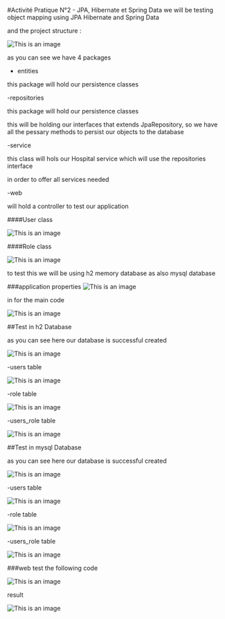 #Activité Pratique N°2 - JPA, Hibernate et Spring Data
we will be testing object mapping using JPA Hibernate and Spring Data


and the project structure :

![This is an image](Images/img.PNG)
 
as you can see we have 4 packages

 - entities
 
this package will hold our persistence classes 

-repositories 

this package will hold our persistence classes 

this will be holding our interfaces that extends JpaRepository, so we have 
all the pessary methods to persist our objects to the database

-service

this class will hols our Hospital service which will use the repositories interface 

in order to offer all services needed

-web

will hold a controller to test our application

####User class

![This is an image](Images/img_1.PNG)

####Role class

![This is an image](Images/img_2.PNG)


to test this we will be using h2 memory database
as also mysql database

###application properties
![This is an image](Images/img_3.PNG)

in for the main code 

![This is an image](Images/img_4.PNG)

##Test in h2 Database

as you can see here our database is successful created

![This is an image](Images/img_5.PNG)

-users table

![This is an image](Images/img_6.PNG)

-role table

![This is an image](Images/img_7.PNG)

-users_role table

![This is an image](Images/img_8.PNG)


##Test in mysql Database

as you can see here our database is successful created

![This is an image](Images/img_9.PNG)

-users table

![This is an image](Images/img_10.PNG)

-role table

![This is an image](Images/img_11.PNG)

-users_role table

![This is an image](Images/img_12.PNG)




###web test
 the following code

 ![This is an image](Images/img_13.PNG)

result

![This is an image](Images/img_14.PNG)






